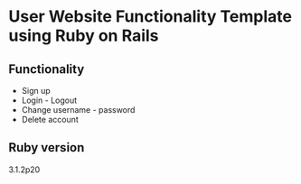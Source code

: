 # User Website Functionality Template using Ruby on Rails

## Functionality
 * Sign up
 * Login - Logout
 * Change username - password
 * Delete account
  
## Ruby version
3.1.2p20
